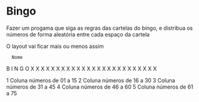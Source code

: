 # Bingo
Fazer um progama que siga as regras das cartelas do bingo, e distribua os números de forma aleatória entre cada espaço da cartela

O layout vai ficar mais ou menos assim

      Nome
 B  I  N  G  O
 X  X  X  X  X
 X  X  X  X  X
 X  X  X  X  X
 X  X  X  X  X
 X  X  X  X  X
 
 1 Coluna números de 01 a 15
 2 Coluna números de 16 a 30
 3 Coluna números de 31 a 45
 4 Coluna números de 46 a 60
 5 Coluna números de 61 a 75
